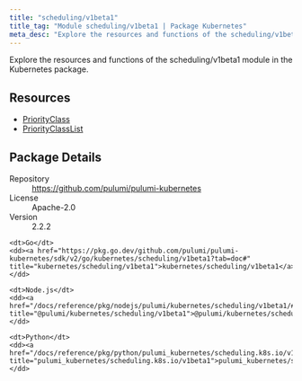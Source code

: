 ```yaml
---
title: "scheduling/v1beta1"
title_tag: "Module scheduling/v1beta1 | Package Kubernetes"
meta_desc: "Explore the resources and functions of the scheduling/v1beta1 module in the Kubernetes package."
---
```


<!-- WARNING: this file was generated by Pulumi Docs Generator. -->
<!-- Do not edit by hand unless you're certain you know what you are doing! -->

Explore the resources and functions of the scheduling/v1beta1 module in the Kubernetes package.

<h2 id="resources">Resources</h2>
<ul class="api">
    <li><a href="priorityclass" title="PriorityClass"><span class="symbol resource"></span>PriorityClass</a></li>
    <li><a href="priorityclasslist" title="PriorityClassList"><span class="symbol resource"></span>PriorityClassList</a></li>
</ul>

<h2 id="package-details">Package Details</h2>
<dl class="package-details">
	<dt>Repository</dt>
	<dd><a href="https://github.com/pulumi/pulumi-kubernetes">https://github.com/pulumi/pulumi-kubernetes</a></dd>
	<dt>License</dt>
	<dd>Apache-2.0</dd>
	<dt>Version</dt>
	<dd>2.2.2</dd>
</dl>



<dl class="tabular">

    <dt>Go</dt>
    <dd><a href="https://pkg.go.dev/github.com/pulumi/pulumi-kubernetes/sdk/v2/go/kubernetes/scheduling/v1beta1?tab=doc#" title="kubernetes/scheduling/v1beta1">kubernetes/scheduling/v1beta1</a></dd>

    <dt>Node.js</dt>
    <dd><a href="/docs/reference/pkg/nodejs/pulumi/kubernetes/scheduling/v1beta1/#" title="@pulumi/kubernetes/scheduling/v1beta1">@pulumi/kubernetes/scheduling/v1beta1</a></dd>

    <dt>Python</dt>
    <dd><a href="/docs/reference/pkg/python/pulumi_kubernetes/scheduling.k8s.io/v1beta1" title="pulumi_kubernetes/scheduling.k8s.io/v1beta1">pulumi_kubernetes/scheduling.k8s.io/v1beta1</a></dd>

</dl>

